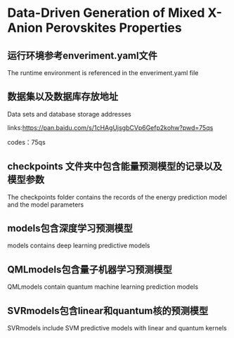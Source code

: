 # Data-Driven Generation of Mixed X-Anion Perovskites Properties 
## 运行环境参考enveriment.yaml文件
The runtime environment is referenced in the enveriment.yaml file
## 数据集以及数据库存放地址 
Data sets and database storage addresses

links:https://pan.baidu.com/s/1cHAgUjsgbCVp6Gefp2kohw?pwd=75qs

codes：75qs
## checkpoints 文件夹中包含能量预测模型的记录以及模型参数
The checkpoints folder contains the records of the energy prediction model and the model parameters

## models包含深度学习预测模型
models contains deep learning predictive models

## QMLmodels包含量子机器学习预测模型
QMLmodels contain quantum machine learning prediction models

## SVRmodels包含linear和quantum核的预测模型
SVRmodels include SVM predictive models with linear and quantum kernels
